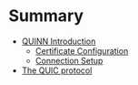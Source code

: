 # Summary

- [QUINN Introduction](quinn.md)
    - [Certificate Configuration](quinn/certificate.md)
    - [Connection Setup](quinn/set-up-connection.md)
- [The QUIC protocol](quic.md)
